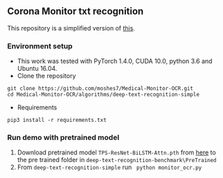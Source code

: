 
 
## Corona Monitor txt recognition

This repository is a simplified version of [this](https://github.com/zvikapeter/deep-text-recognition-benchmark). 

###  Environment setup
- This work was tested with PyTorch 1.4.0, CUDA 10.0, python 3.6 and Ubuntu 16.04. 
-  Clone the repository
```
git clone https://github.com/moshes7/Medical-Monitor-OCR.git
cd Medical-Monitor-OCR/algorithms/deep-text-recognition-simple
```
- Requirements 
```
pip3 install -r requirements.txt
```
### Run demo with pretrained model

1. Download pretrained model ```TPS-ResNet-BiLSTM-Attn.pth``` from [here](https://ln2.sync.com/dl/7f6e682f0/arjtw338-hdw6h6n7-8x74fr8k-72iq2mg6) to the pre trained folder in ```deep-text-recognition-benchmark\PreTrained```
2. From ```deep-text-recognition-simple``` run ``` python monitor_ocr.py```
